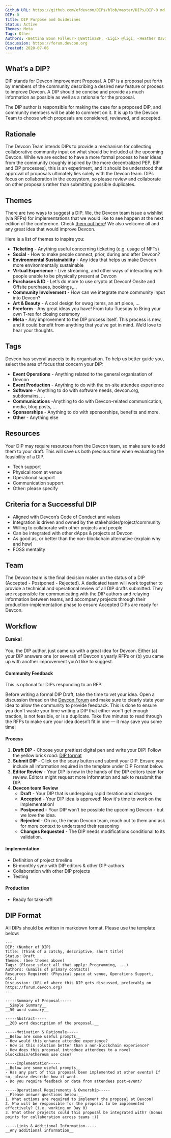 ```yaml
---
Github URL: https://github.com/efdevcon/DIPs/blob/master/DIPs/DIP-0.md
DIP: 0
Title: DIP Purpose and Guidelines
Status: Active
Themes: Meta
Tags: Other
Authors: <Bettina Boon Falleur> @BettinaBF, <Ligi> @ligi, <Heather Davidson> @p0unce, <Skylar> @skylarweaver, <Joseph Schweitzer> @ethjoe
Discussion: https://forum.devcon.org
Created: 2020-07-06
---
```



## What’s a DIP?

DIP stands for Devcon Improvement Proposal. A DIP is a proposal put forth by members of the community describing a desired new feature or process to improve Devcon. A DIP should be concise and provide as much information as possible as well as a rationale for the proposal.

The DIP author is responsible for making the case for a proposed DIP, and community members will be able to comment on it. It is up to the Devcon Team to choose which proposals are considered, reviewed, and accepted.

## Rationale

The Devcon Team intends DIPs to provide a mechanism for collecting collaborative community input on what should be included at the upcoming Devcon. While we are excited to have a more formal process to hear ideas from the community (roughly inspired by the more decentralized PEP, BIP and EIP processes), this is an experiment, and it should be understood that approval of proposals ultimately lies solely with the Devcon team. DIPs focus on collaboration in the ecosystem, so please review and collaborate on other proposals rather than submitting possible duplicates.

## Themes
There are two ways to suggest a DIP. We, the Devcon team issue a wishlist (via RFPs) for implementations that we would like to see happen at the next edition of the conference. Check [them out here](https://forum.devcon.org/c/devcon-rfps/5)! We also welcome all and any great idea that would improve Devcon.

Here is a list of themes to inspire you:

 * **Ticketing** - Anything useful concerning ticketing (e.g. usage of NFTs)
 * **Social** - How to make people connect, prior, during and after Devcon?
 * **Environmental Sustainability** - Any idea that helps us make Devcon more environmentally sustainable
 * **Virtual Experience** - Live streaming, and other ways of interacting with people unable to be physically present at Devcon
 * **Purchases & ID** - Let’s do more to use crypto at Devcon! Onsite and Offsite purchases, bookings,...
 * **Community Involvement** - How can we integrate more community input into Devcon?
 * **Art & Beauty** - A cool design for swag items, an art piece, ...
 * **Freeform** - Any great ideas you have! From tutu-Tuesday to Bring your own T-rex for closing ceremony
 * **Meta** -
Any improvement to the DIP process itself. This process is new, and it could benefit from anything that you’ve got in mind. We’d love to hear your thoughts.

## Tags
Devcon has several aspects to its organisation. To help us better guide you, select the area of focus that concern your DIP:

* **Event Operations** - Anything related to the general organisation of Devcon
* **Event Production** - Anything to do with the on-site attendee experience
* **Software** - Anything to do with software needs, devcon.org, subdomains, ...
* **Communications** -Anything to do with Devcon-related communication, media, blog posts, ...
* **Sponsorships** - Anything to do with sponsorships, benefits and more.
* **Other** - Anything else

## Resources
Your DIP may require resources from the Devcon team, so make sure to add them to your draft. This will save us both precious time when evaluating the feasibility of a DIP.

* Tech support
* Physical room at venue
* Operational support
* Communication support
* Other: please specify

## Criteria for a Successful DIP
* Aligned with Devcon’s Code of Conduct and values
* Integration is driven and owned by the stakeholder/project/community
* Willing to collaborate with other projects and people
* Can be integrated with other dApps & projects at Devcon
* As good as, or better than the non-blockchain alternative (explain why and how)
* FOSS mentality

## Team
The Devcon team is the final decision maker on the status of a DIP (Accepted - Postponed - Rejected). A dedicated team will work together to provide a technical and operational review of all DIP drafts submitted. They are responsible for communicating with the DIP authors and relaying information between teams, and accompany projects through their production-implementation phase to ensure Accepted DIPs are ready for Devcon.

## Workflow

#### Eureka!

You, the DIP author, just came up with a great idea for Devcon. Either (a) your DIP answers one (or several) of Devcon's yearly RFPs or (b) you came up with another improvement you'd like to suggest.

#### Community Feedback

This is optional for DIPs responding to an RFP.

Before writing a formal DIP Draft, take the time to vet your idea. Open a discussion thread  on the [Devcon Forum](https://forum.devcon.org/) and make sure to clearly state your idea to allow the community to provide feedback. This is done to ensure you don't waste your time writing a DIP that either won't get enough traction, is not feasible, or is a duplicate. Take five minutes to read through the RFPs to make sure your idea doesn’t fit in one — it may save you some time!

#### Process

 1. **Draft DIP** - Choose your prettiest digital pen and write your DIP! Follow the yellow brick road: [DIP format](https://github.com/efdevcon/DIPs/blob/master/DIPs/DIP-0.md#dip-format)
 2. **Submit DIP** - Click on the scary button and submit your DIP. Ensure you include all information required in the template under DIP Format below.
 3. **Editor Review** - Your DIP is now in the hands of the DIP editors team for review.
Editors might request more information and ask to resubmit the DIP.  
 4. **Devcon team Review**
     * **Draft** - Your DIP that is undergoing rapid iteration and changes
     * **Accepted** - Your DIP idea is approved! Now it's time to work on the implementation!
     * **Postponed** - Your DIP won’t be possible the upcoming Devcon - but we love the idea.
     * **Rejected** - Oh no, the mean Devcon team, reach out to them and ask for more context to understand their reasoning
     * **Changes Requested** - The DIP needs modifications conditional to its validation.

#### Implementation

  * Definition of project timeline
  * Bi-monthly sync with DIP editors & other DIP-authors
  * Collaboration with other DIP projects
  * Testing

#### Production

  * Ready for take-off!

## DIP Format

All DIPs should be written in markdown format. Please use the template below:

```
---
DIP: (Number of DIP)
Title: (Think of a catchy, descriptive, short title)
Status: Draft
Themes: (See themes above)
Tags: (Please select all that apply: Programming, ...)
Authors: (Emails of primary contacts)
Resources Required: (Physical space at venue, Operations Support, etc.)
Discussion: (URL of where this DIP gets discussed, preferably on https://forum.devcon.org)
---

-----Summary of Proposal-----
__Simple Summary__
__50 word summary__

-----Abstract-----
__200 word description of the proposal.__

-----Motivation & Rationale-----
__Below are some useful prompts__
- How would this enhance attendee experience?
- How is this solution better than a non-blockchain experience?
- How does this proposal introduce attendees to a novel blockchain/ethereum use case?

-----Implementation-----
__Below are some useful prompts__
- Has any part of this proposal been implemented at other events? If so, please describe how it went.
- Do you require feedback or data from attendees post-event?

-----Operational Requirements & Ownership-----
__Please answer questions below:__
1. What actions are required to implement the proposal at Devcon?
2. Who will be responsible for the proposal to be implemented effectively? (i.e. working on Day 0)
3. What other projects could this proposal be integrated with? (Bonus points for collaboration across teams :))

-----Links & Additional Information-----
__Any additional information__
```
